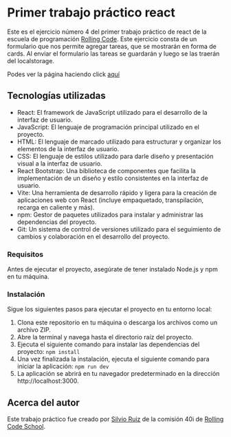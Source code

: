 # Primer trabajo práctico react

Este es el ejercicio número 4 del primer trabajo práctico de react de la escuela de programación [Rolling Code](https://rollingcodeschool.com/). Este ejercicio consta de un formulario que nos permite agregar tareas, que se mostrarán en forma de cards. Al enviar el formulario las tareas se guardarán y luego se las traerán del localstorage.

Podes ver la página haciendo click [aquí](https://ejercicio04-react-tareas.netlify.app/)

## Tecnologías utilizadas
- React: El framework de JavaScript utilizado para el desarrollo de la interfaz de usuario.
- JavaScript: El lenguaje de programación principal utilizado en el proyecto.
- HTML: El lenguaje de marcado utilizado para estructurar y organizar los elementos de la interfaz de usuario.
- CSS: El lenguaje de estilos utilizado para darle diseño y presentación visual a la interfaz de usuario.
- React Bootstrap: Una biblioteca de componentes que facilita la implementación de un diseño y estilo consistentes en la interfaz de usuario.
- Vite: Una herramienta de desarrollo rápido y ligera para la creación de aplicaciones web con React (incluye empaquetado, transpilación, recarga en caliente y más).
- npm: Gestor de paquetes utilizados para instalar y administrar las dependencias del proyecto.
- Git: Un sistema de control de versiones utilizado para el seguimiento de cambios y colaboración en el desarrollo del proyecto.

### Requisitos

Antes de ejecutar el proyecto, asegúrate de tener instalado Node.js y npm en tu máquina.

### Instalación

Sigue los siguientes pasos para ejecutar el proyecto en tu entorno local:
1. Clona este repositorio en tu máquina o descarga los archivos como un archivo ZIP.
2. Abre la terminal y navega hasta el directorio raíz del proyecto.
3. Ejecuta el siguiente comando para instalar las dependencias del proyecto: ```npm install```
4. Una vez finalizada la instalación, ejecuta el siguiente comando para iniciar la aplicación: ```npm run dev```
5. La aplicación se abrirá en tu navegador predeterminado en la dirección http://localhost:3000.

## Acerca del autor

Este trabajo práctico fue creado por [Silvio Ruiz](https://www.linkedin.com/in/silvioruiz/) de la comisión 40i de [Rolling Code School](https://rollingcodeschool.com/).
